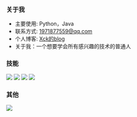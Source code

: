 ### 关于我
- 主要使用: Python，Java
- 联系方式: 1971877559@qq.com
- 个人博客: [Xck的blog](http://139.196.137.23/cms/index)
- 关于我：一个想要学会所有感兴趣的技术的普通人

### 技能
![](https://img.shields.io/badge/-Python-3e74a2?style=flat-square&logo=Python&logoColor=fff)
![](https://img.shields.io/badge/-Java-00add8?style=flat-square&logo=Java&logoColor=fff)
![](https://img.shields.io/badge/-Vue-4fc08d?style=flat-square&logo=Vue.js&logoColor=fff)
![](https://img.shields.io/badge/-Linux-000000?style=flat-square&logo=Linux&logoColor=fff)

### 其他
<img src="https://github-readme-stats.vercel.app/api?username=MrXck&layout=compact" />


